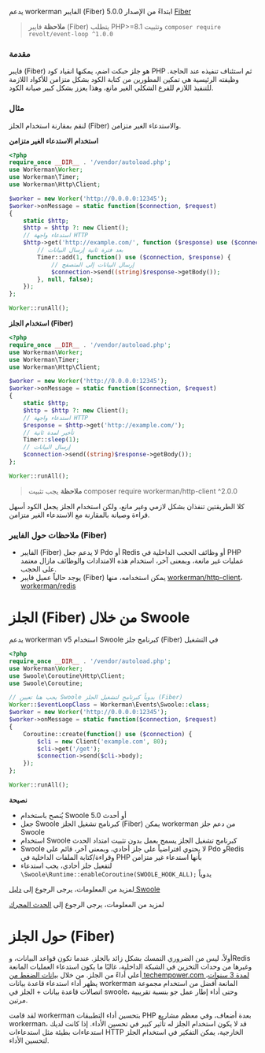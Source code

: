 يدعم workerman الفايبر (Fiber) ابتداءً من الإصدار 5.0.0 [Fiber](https://www.php.net/manual/zh/language.fibers.php)

> **ملاحظة**
> فايبر (Fiber) يتطلب PHP>=8.1 وتثبيت `composer require revolt/event-loop ^1.0.0`

### مقدمة

فايبر (Fiber) هو جلز حبكت اضم، يمكنها انقياد كود PHP ثم استئناف تنفيذه عند الحاجة. وظيفته الرئيسية هي تمكين المطورين من كتابة الكود بشكل متزامن للأكواد اللازمة للتنفيذ اللازم للفرع الشكلي الغير مانع، وهذا يعزز بشكل كبير صيانة الكود.

### مثال
لنقم بمقارنة استخدام الجلز (Fiber) والاستدعاء الغير متزامن.

**استخدام الاستدعاء الغير متزامن**
```php
<?php
require_once __DIR__ . '/vendor/autoload.php';
use Workerman\Worker;
use Workerman\Timer;
use Workerman\Http\Client;

$worker = new Worker('http://0.0.0.0:12345');
$worker->onMessage = static function($connection, $request)
{
    static $http;
    $http = $http ?: new Client();
    // استدعاء واجهة HTTP
    $http->get('http://example.com/', function ($response) use ($connection) {
        // بعد فترة ثانية إرسال البيانات
        Timer::add(1, function() use ($connection, $response) {
            // إرسال البيانات إلى المتصفح
            $connection->send((string)$response->getBody());
        }, null, false);
    });
};

Worker::runAll();
```

**استخدام الجلز (Fiber)**
```php
<?php
require_once __DIR__ . '/vendor/autoload.php';
use Workerman\Worker;
use Workerman\Timer;
use Workerman\Http\Client;

$worker = new Worker('http://0.0.0.0:12345');
$worker->onMessage = static function($connection, $request)
{
    static $http;
    $http = $http ?: new Client();
    // استدعاء واجهة HTTP
    $response = $http->get('http://example.com/');
    // تأخير لمدة ثانية
    Timer::sleep(1);
    // إرسال البيانات
    $connection->send((string)$response->getBody());
};

Worker::runAll();
```

> **ملاحظة**
> يجب تثبيت composer require workerman/http-client ^2.0.0

كلا الطريقتين تنفذان بشكل لازمي وغير مانع، ولكن استخدام الجلز يجعل الكود أسهل قراءة وصيانة بالمقارنة مع الاستدعاء الغير متزامن.

### ملاحظات حول الفايبر (Fiber)
* الفايبر (Fiber) لا يدعم جعل Pdo أو Redis أو وظائف الحجب الداخلية في PHP عمليات غير مانعة، وبمعنى آخر، استخدام هذه الامتدادات والوظائف مازال معتمد على الحجب.
* يوجد حالياً عميل فايبر (Fiber) يمكن استخدامه، منها [workerman/http-client](../components/workerman-http-client.md)، [workerman/redis](../components/workerman-redis.md)

# الجلز (Fiber) من خلال Swoole
يدعم workerman v5 استخدام Swoole كبرنامج جلز (Fiber) في التشغيل

```php
<?php
require_once __DIR__ . '/vendor/autoload.php';
use Workerman\Worker;
use Swoole\Coroutine\Http\Client;
use Swoole\Coroutine;

// يجب هنا تعيين Swoole يدوياً كبرنامج لتشغيل الجلز (Fiber)
Worker::$eventLoopClass = Workerman\Events\Swoole::class;
$worker = new Worker('http://0.0.0.0:12345');
$worker->onMessage = static function($connection, $request)
{
    Coroutine::create(function() use ($connection) {
        $cli = new Client('example.com', 80);
        $cli->get('/get');
        $connection->send($cli->body);
    });
};

Worker::runAll();
```
**نصيحة**
* يُنصح باستخدام Swoole 5.0 أو أحدث
* جعل Swoole كبرنامج تشغيل الجلز (Fiber) يمكن workerman من دعم جلز Swoole
* استخدام Swoole كبرنامج تشغيل الجلز يسمح بعمل بدون تثبيت امتداد الحدث
* Swoole لا يحتوي افتراضياً على جلز أحادي، وبمعنى آخر، قائم على Pdo وRedis وقراءة/كتابة الملفات الداخلية في PHP بأنها استدعاء غير متزامن
* لتفعيل جلز أحادي، يجب استدعاء `\Swoole\Runtime::enableCoroutine(SWOOLE_HOOK_ALL);` يدوياً

لمزيد من المعلومات، يرجى الرجوع إلى [دليل Swoole](https://wiki.swoole.com/)

لمزيد من المعلومات، يرجى الرجوع إلى [الحدث المحرك](appendices/event.md)

# حول الجلز (Fiber)
أولاً، ليس من الضروري التمسك بشكل زائد بالجلز. عندما تكون قواعد البيانات، وRedis وغيرها من وحدات التخزين في الشبكة الداخلية، غالبًا ما يكون استدعاء العمليات المانعة أعلى أداءً من الجلز. من خلال [بيانات الضغط من techempower.com لمدة 3 سنوات](https://www.techempower.com/benchmarks/#section=data-r21&l=zik073-6bj&test=db)، يظهر أداء استدعاء قاعدة بيانات workerman المانعة أفضل من استخدام مجموعة اتصالات قاعدة بيانات + الجلز في swoole، وحتى أداء إطار عمل جو بنسبة تقريبية مرتين.

لقد قامت workerman بتحسين أداء التطبيقات PHP بعدة أضعاف، وفي معظم مشاريع workerman، قد لا يكون استخدام الجلز له تأثير كبير في تحسين الأداء.
إذا كانت لديك استدعاءات بطيئة مثل استدعاءات HTTP الخارجية، يمكن التفكير في استخدام الجلز لتحسين الأداء.
